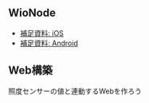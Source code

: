 
## WioNode

* [補足資料: iOS](https://speakerdeck.com/n0bisuke/wionodefalsesetutoatupu-iphoneban)
* [補足資料: Android](https://speakerdeck.com/n0bisuke/wionodefalsesetutoatupu-androidban)

## Web構築

照度センサーの値と連動するWebを作ろう

